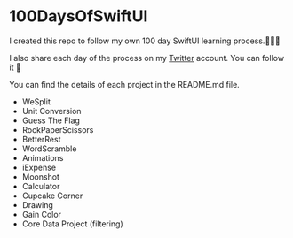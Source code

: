 # 100DaysOfSwiftUI
I created this repo to follow my own 100 day SwiftUI learning process.👩🏻‍💻

I also share each day of the process on my <a href="https://twitter.com/simgeatlhn">Twitter</a>  account. You can follow it 🥳

You can find the details of each project in the README.md file.


-	WeSplit
-	Unit Conversion
-	Guess The Flag
-	RockPaperScissors
-	BetterRest
-	WordScramble
-	Animations
-	iExpense
-	Moonshot
-	Calculator
-	Cupcake Corner
-	Drawing
-	Gain Color
-	Core Data Project (filtering)

 
 
